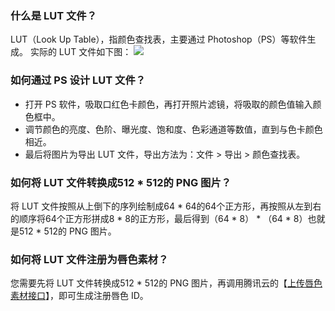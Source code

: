 ### 什么是 LUT 文件？
LUT（Look Up Table），指颜色查找表，主要通过 Photoshop（PS）等软件生成。 实际的 LUT 文件如下图：
![](https://main.qcloudimg.com/raw/0983bdde028f69cd1a86fac8c76d4648.png)

### 如何通过 PS 设计 LUT 文件？
- 打开 PS 软件，吸取口红色卡颜色，再打开照片滤镜，将吸取的颜色值输入颜色框中。
- 调节颜色的亮度、色阶、曝光度、饱和度、色彩通道等数值，直到与色卡颜色相近。
- 最后将图片为导出 LUT 文件，导出方法为：文件 > 导出 > 颜色查找表。

### 如何将 LUT 文件转换成512 * 512的 PNG 图片？
将 LUT 文件按照从上倒下的序列绘制成64 * 64的64个正方形，再按照从左到右的顺序将64个正方形拼成8 * 8的正方形，最后得到（64 * 8） * （64 * 8）也就是512 * 512的 PNG 图片。

### 如何将 LUT 文件注册为唇色素材？
您需要先将 LUT 文件转换成512 * 512的 PNG 图片，再调用腾讯云的【[上传唇色素材接口](https://cloud.tencent.com/document/product/1172/40709)】，即可生成注册唇色 ID。  
